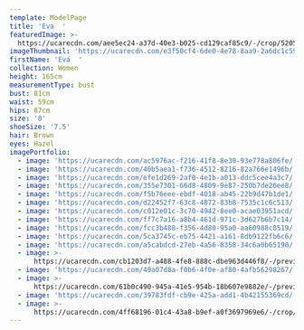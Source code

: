 ```yaml
---
template: ModelPage
title: 'Eva  '
featuredImage: >-
  https://ucarecdn.com/aee5ec24-a37d-40e3-b025-cd129caf85c9/-/crop/5205x2543/0,0/-/preview/
imageThumbnail: 'https://ucarecdn.com/e3f50cf4-6de0-4e78-8aa9-2a6dc1c59de6/'
firstName: 'Eva  '
collection: Women
height: 165cm
measurementType: bust
bust: 81cm
waist: 59cm
hips: 87cm
size: '8'
shoeSize: '7.5'
hair: Brown
eyes: Hazel
imagePortfolio:
  - image: 'https://ucarecdn.com/ac5976ac-f216-41f8-8e30-93e778a806fe/'
  - image: 'https://ucarecdn.com/40b5aea1-f736-4512-8216-82a766e1496b/'
  - image: 'https://ucarecdn.com/efe1d269-2af0-4e1b-a013-ddc5cee4a3c7/'
  - image: 'https://ucarecdn.com/355e7301-66d8-4809-9e87-250b7de26ee8/'
  - image: 'https://ucarecdn.com/f5b76eee-ebdf-4018-ab45-22b9d47b1de1/'
  - image: 'https://ucarecdn.com/d22452f7-63c8-4872-83b8-7535c1c6c513/'
  - image: 'https://ucarecdn.com/c012e01c-3c70-4942-8ee0-acae03951acd/'
  - image: 'https://ucarecdn.com/ff7c7a16-a8b4-461d-971c-3d627b6b7c14/'
  - image: 'https://ucarecdn.com/fcc3b488-f356-4d80-95a0-aa60988c0519/'
  - image: 'https://ucarecdn.com/5ca3745c-eb75-4421-a161-8db9122fb6c6/'
  - image: 'https://ucarecdn.com/a5cabdcd-27eb-4a56-8358-34c6a0b65190/'
  - image: >-
      https://ucarecdn.com/cb1203d7-a488-4fe8-888c-dbe963d446f8/-/preview/-/rotate/270/
  - image: 'https://ucarecdn.com/49a07d8a-f0b6-4f0e-af80-4afb56298267/'
  - image: >-
      https://ucarecdn.com/61b0c490-945a-41e5-954b-18b607e9882e/-/preview/-/rotate/270/
  - image: 'https://ucarecdn.com/39783fdf-cb9e-425a-add1-4b42155369cd/'
  - image: >-
      https://ucarecdn.com/4ff68196-01c4-43a8-b9ef-a0f3697969e6/-/crop/907x1058/45,248/-/preview/
---
```


